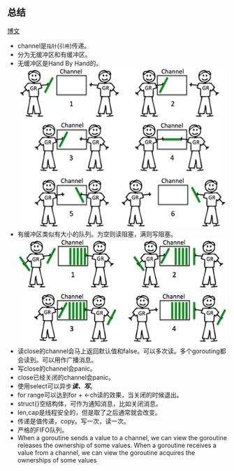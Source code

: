 ## 总结
[博文](https://go101.org/article/channel.html)
* channel是`指针`(`引用`)传递。
* 分为无缓冲区和有缓冲区。
* 无缓冲区是Hand By Hand的。
![unbufferedchannel](images/unbufferedchannel.png)
* 有缓冲区类似有大小的队列。为空则读阻塞，满则写阻塞。
![bufferedchannel](images/bufferedchannel.png)
* 读close的channel会马上返回默认值和false。可以多次读。多个gorouting都会读到。可以用作广播消息。
* 写close的channel会panic。
* close已经关闭的channel会panic。
* 使用select可以异步***读、写***。
* for range可以达到for + <-ch读的效果，当关闭的时候退出。
* struct{}空结构体，可作为通知消息，比如关闭消息。
* len,cap是线程安全的，但是取了之后通常就会改变。
* 传递是值传递，copy。写一次，读一次。
* 严格的FIFO队列。
* When a goroutine sends a value to a channel, we can view the goroutine releases the ownership of some values. When a goroutine receives a value from a channel, we can view the goroutine acquires the ownerships of some values